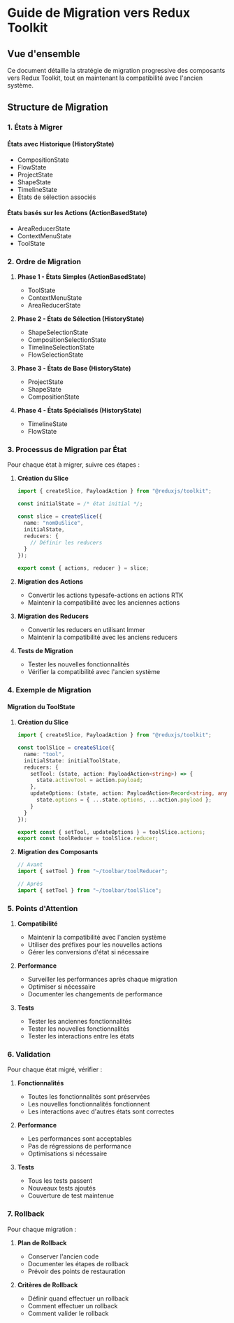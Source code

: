 # Guide de Migration vers Redux Toolkit

## Vue d'ensemble

Ce document détaille la stratégie de migration progressive des composants vers Redux Toolkit, tout en maintenant la compatibilité avec l'ancien système.

## Structure de Migration

### 1. États à Migrer

#### États avec Historique (HistoryState)
- CompositionState
- FlowState
- ProjectState
- ShapeState
- TimelineState
- États de sélection associés

#### États basés sur les Actions (ActionBasedState)
- AreaReducerState
- ContextMenuState
- ToolState

### 2. Ordre de Migration

1. **Phase 1 - États Simples (ActionBasedState)**
   - ToolState
   - ContextMenuState
   - AreaReducerState

2. **Phase 2 - États de Sélection (HistoryState)**
   - ShapeSelectionState
   - CompositionSelectionState
   - TimelineSelectionState
   - FlowSelectionState

3. **Phase 3 - États de Base (HistoryState)**
   - ProjectState
   - ShapeState
   - CompositionState

4. **Phase 4 - États Spécialisés (HistoryState)**
   - TimelineState
   - FlowState

### 3. Processus de Migration par État

Pour chaque état à migrer, suivre ces étapes :

1. **Création du Slice**
   ```typescript
   import { createSlice, PayloadAction } from "@reduxjs/toolkit";
   
   const initialState = /* état initial */;
   
   const slice = createSlice({
     name: "nomDuSlice",
     initialState,
     reducers: {
       // Définir les reducers
     }
   });
   
   export const { actions, reducer } = slice;
   ```

2. **Migration des Actions**
   - Convertir les actions typesafe-actions en actions RTK
   - Maintenir la compatibilité avec les anciennes actions

3. **Migration des Reducers**
   - Convertir les reducers en utilisant Immer
   - Maintenir la compatibilité avec les anciens reducers

4. **Tests de Migration**
   - Tester les nouvelles fonctionnalités
   - Vérifier la compatibilité avec l'ancien système

### 4. Exemple de Migration

#### Migration du ToolState

1. **Création du Slice**
   ```typescript
   import { createSlice, PayloadAction } from "@reduxjs/toolkit";
   
   const toolSlice = createSlice({
     name: "tool",
     initialState: initialToolState,
     reducers: {
       setTool: (state, action: PayloadAction<string>) => {
         state.activeTool = action.payload;
       },
       updateOptions: (state, action: PayloadAction<Record<string, any>>) => {
         state.options = { ...state.options, ...action.payload };
       }
     }
   });
   
   export const { setTool, updateOptions } = toolSlice.actions;
   export const toolReducer = toolSlice.reducer;
   ```

2. **Migration des Composants**
   ```typescript
   // Avant
   import { setTool } from "~/toolbar/toolReducer";
   
   // Après
   import { setTool } from "~/toolbar/toolSlice";
   ```

### 5. Points d'Attention

1. **Compatibilité**
   - Maintenir la compatibilité avec l'ancien système
   - Utiliser des préfixes pour les nouvelles actions
   - Gérer les conversions d'état si nécessaire

2. **Performance**
   - Surveiller les performances après chaque migration
   - Optimiser si nécessaire
   - Documenter les changements de performance

3. **Tests**
   - Tester les anciennes fonctionnalités
   - Tester les nouvelles fonctionnalités
   - Tester les interactions entre les états

### 6. Validation

Pour chaque état migré, vérifier :

1. **Fonctionnalités**
   - Toutes les fonctionnalités sont préservées
   - Les nouvelles fonctionnalités fonctionnent
   - Les interactions avec d'autres états sont correctes

2. **Performance**
   - Les performances sont acceptables
   - Pas de régressions de performance
   - Optimisations si nécessaire

3. **Tests**
   - Tous les tests passent
   - Nouveaux tests ajoutés
   - Couverture de test maintenue

### 7. Rollback

Pour chaque migration :

1. **Plan de Rollback**
   - Conserver l'ancien code
   - Documenter les étapes de rollback
   - Prévoir des points de restauration

2. **Critères de Rollback**
   - Définir quand effectuer un rollback
   - Comment effectuer un rollback
   - Comment valider le rollback 

